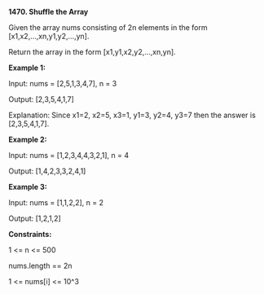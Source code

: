 **1470. Shuffle the Array**

Given the array nums consisting of 2n elements in the form [x1,x2,...,xn,y1,y2,...,yn].

Return the array in the form [x1,y1,x2,y2,...,xn,yn].

**Example 1:**

Input: nums = [2,5,1,3,4,7], n = 3

Output: [2,3,5,4,1,7] 

Explanation: Since x1=2, x2=5, x3=1, y1=3, y2=4, y3=7 then the answer is [2,3,5,4,1,7].

**Example 2:**

Input: nums = [1,2,3,4,4,3,2,1], n = 4

Output: [1,4,2,3,3,2,4,1]

**Example 3:**

Input: nums = [1,1,2,2], n = 2

Output: [1,2,1,2]
 
**Constraints:**

1 <= n <= 500

nums.length == 2n

1 <= nums[i] <= 10^3
